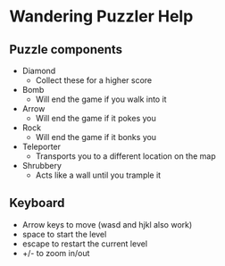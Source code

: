# Wandering Puzzler Help

## Puzzle components

- Diamond
  - Collect these for a higher score
- Bomb
  - Will end the game if you walk into it
- Arrow
  - Will end the game if it pokes you
- Rock
  - Will end the game if it bonks you
- Teleporter
  - Transports you to a different location on the map
- Shrubbery
  - Acts like a wall until you trample it

## Keyboard

- Arrow keys to move (wasd and hjkl also work)
- space to start the level
- escape to restart the current level
- +/- to zoom in/out
